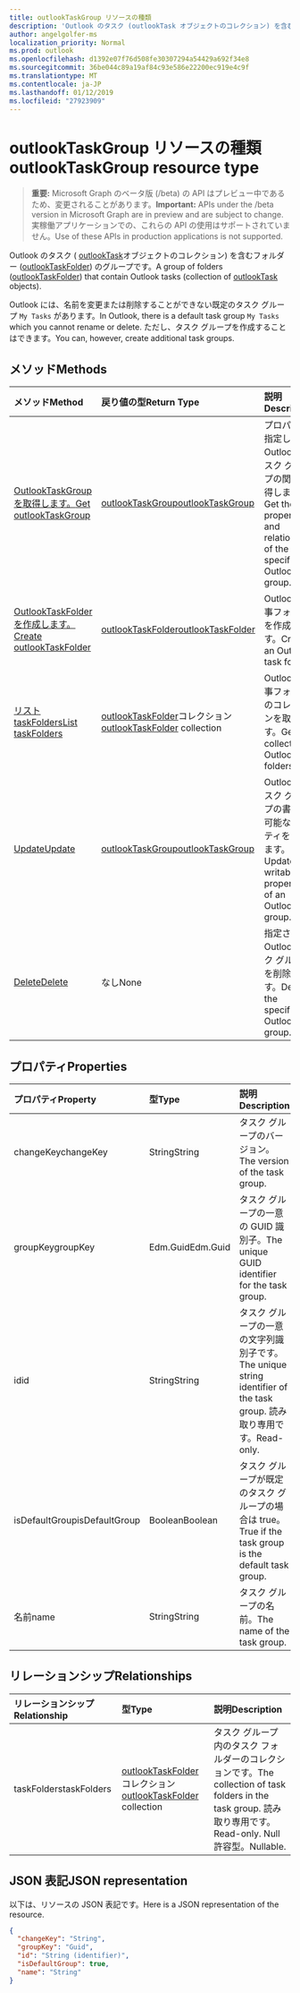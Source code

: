 ```yaml
---
title: outlookTaskGroup リソースの種類
description: 'Outlook のタスク (outlookTask オブジェクトのコレクション) を含むフォルダー (outlookTaskFolder) のグループです。 '
author: angelgolfer-ms
localization_priority: Normal
ms.prod: outlook
ms.openlocfilehash: d1392e07f76d508fe30307294a54429a692f34e8
ms.sourcegitcommit: 36be044c89a19af84c93e586e22200ec919e4c9f
ms.translationtype: MT
ms.contentlocale: ja-JP
ms.lasthandoff: 01/12/2019
ms.locfileid: "27923909"
---
```

# <a name="outlooktaskgroup-resource-type"></a><span data-ttu-id="916be-103">outlookTaskGroup リソースの種類</span><span class="sxs-lookup"><span data-stu-id="916be-103">outlookTaskGroup resource type</span></span>

> <span data-ttu-id="916be-104">**重要:** Microsoft Graph のベータ版 (/beta) の API はプレビュー中であるため、変更されることがあります。</span><span class="sxs-lookup"><span data-stu-id="916be-104">**Important:** APIs under the /beta version in Microsoft Graph are in preview and are subject to change.</span></span> <span data-ttu-id="916be-105">実稼働アプリケーションでの、これらの API の使用はサポートされていません。</span><span class="sxs-lookup"><span data-stu-id="916be-105">Use of these APIs in production applications is not supported.</span></span>

<span data-ttu-id="916be-106">Outlook のタスク ( [outlookTask](outlooktask.md)オブジェクトのコレクション) を含むフォルダー ([outlookTaskFolder](outlooktaskfolder.md)) のグループです。</span><span class="sxs-lookup"><span data-stu-id="916be-106">A group of folders ([outlookTaskFolder](outlooktaskfolder.md)) that contain Outlook tasks (collection of [outlookTask](outlooktask.md) objects).</span></span> 

<span data-ttu-id="916be-107">Outlook には、名前を変更または削除することができない既定のタスク グループ `My Tasks` があります。</span><span class="sxs-lookup"><span data-stu-id="916be-107">In Outlook, there is a default task group `My Tasks` which you cannot rename or delete.</span></span> <span data-ttu-id="916be-108">ただし、タスク グループを作成することはできます。</span><span class="sxs-lookup"><span data-stu-id="916be-108">You can, however, create additional task groups.</span></span> 


## <a name="methods"></a><span data-ttu-id="916be-109">メソッド</span><span class="sxs-lookup"><span data-stu-id="916be-109">Methods</span></span>

| <span data-ttu-id="916be-110">メソッド</span><span class="sxs-lookup"><span data-stu-id="916be-110">Method</span></span>           | <span data-ttu-id="916be-111">戻り値の型</span><span class="sxs-lookup"><span data-stu-id="916be-111">Return Type</span></span>    |<span data-ttu-id="916be-112">説明</span><span class="sxs-lookup"><span data-stu-id="916be-112">Description</span></span>|
|:---------------|:--------|:----------|
|[<span data-ttu-id="916be-113">OutlookTaskGroup を取得します。</span><span class="sxs-lookup"><span data-stu-id="916be-113">Get outlookTaskGroup</span></span>](../api/outlooktaskgroup-get.md) | [<span data-ttu-id="916be-114">outlookTaskGroup</span><span class="sxs-lookup"><span data-stu-id="916be-114">outlookTaskGroup</span></span>](outlooktaskgroup.md) |<span data-ttu-id="916be-115">プロパティと指定した Outlook のタスク グループの関係を取得します。</span><span class="sxs-lookup"><span data-stu-id="916be-115">Get the properties and relationships of the specified Outlook task group.</span></span>|
|[<span data-ttu-id="916be-116">OutlookTaskFolder を作成します。</span><span class="sxs-lookup"><span data-stu-id="916be-116">Create outlookTaskFolder</span></span>](../api/outlooktaskgroup-post-taskfolders.md) |[<span data-ttu-id="916be-117">outlookTaskFolder</span><span class="sxs-lookup"><span data-stu-id="916be-117">outlookTaskFolder</span></span>](outlooktaskfolder.md)| <span data-ttu-id="916be-118">Outlook の仕事フォルダーを作成します。</span><span class="sxs-lookup"><span data-stu-id="916be-118">Create an Outlook task folder.</span></span>|
|[<span data-ttu-id="916be-119">リスト taskFolders</span><span class="sxs-lookup"><span data-stu-id="916be-119">List taskFolders</span></span>](../api/outlooktaskgroup-list-taskfolders.md) |<span data-ttu-id="916be-120">[outlookTaskFolder](outlooktaskfolder.md)コレクション</span><span class="sxs-lookup"><span data-stu-id="916be-120">[outlookTaskFolder](outlooktaskfolder.md) collection</span></span>| <span data-ttu-id="916be-121">Outlook の仕事フォルダーのコレクションを取得します。</span><span class="sxs-lookup"><span data-stu-id="916be-121">Get a collection of Outlook task folders.</span></span>|
|[<span data-ttu-id="916be-122">Update</span><span class="sxs-lookup"><span data-stu-id="916be-122">Update</span></span>](../api/outlooktaskgroup-update.md) | [<span data-ttu-id="916be-123">outlookTaskGroup</span><span class="sxs-lookup"><span data-stu-id="916be-123">outlookTaskGroup</span></span>](outlooktaskgroup.md)  |<span data-ttu-id="916be-124">Outlook のタスク グループの書き込み可能なプロパティを更新します。</span><span class="sxs-lookup"><span data-stu-id="916be-124">Update the writable properties of an Outlook task group.</span></span> |
|[<span data-ttu-id="916be-125">Delete</span><span class="sxs-lookup"><span data-stu-id="916be-125">Delete</span></span>](../api/outlooktaskgroup-delete.md) | <span data-ttu-id="916be-126">なし</span><span class="sxs-lookup"><span data-stu-id="916be-126">None</span></span> |<span data-ttu-id="916be-127">指定された Outlook タスク グループを削除します。</span><span class="sxs-lookup"><span data-stu-id="916be-127">Delete the specified Outlook task group.</span></span> |

## <a name="properties"></a><span data-ttu-id="916be-128">プロパティ</span><span class="sxs-lookup"><span data-stu-id="916be-128">Properties</span></span>
| <span data-ttu-id="916be-129">プロパティ</span><span class="sxs-lookup"><span data-stu-id="916be-129">Property</span></span>     | <span data-ttu-id="916be-130">型</span><span class="sxs-lookup"><span data-stu-id="916be-130">Type</span></span>   |<span data-ttu-id="916be-131">説明</span><span class="sxs-lookup"><span data-stu-id="916be-131">Description</span></span>|
|:---------------|:--------|:----------|
|<span data-ttu-id="916be-132">changeKey</span><span class="sxs-lookup"><span data-stu-id="916be-132">changeKey</span></span>|<span data-ttu-id="916be-133">String</span><span class="sxs-lookup"><span data-stu-id="916be-133">String</span></span>|<span data-ttu-id="916be-134">タスク グループのバージョン。</span><span class="sxs-lookup"><span data-stu-id="916be-134">The version of the task group.</span></span>|
|<span data-ttu-id="916be-135">groupKey</span><span class="sxs-lookup"><span data-stu-id="916be-135">groupKey</span></span>|<span data-ttu-id="916be-136">Edm.Guid</span><span class="sxs-lookup"><span data-stu-id="916be-136">Edm.Guid</span></span>|<span data-ttu-id="916be-137">タスク グループの一意の GUID 識別子。</span><span class="sxs-lookup"><span data-stu-id="916be-137">The unique GUID identifier for the task group.</span></span>|
|<span data-ttu-id="916be-138">id</span><span class="sxs-lookup"><span data-stu-id="916be-138">id</span></span>|<span data-ttu-id="916be-139">String</span><span class="sxs-lookup"><span data-stu-id="916be-139">String</span></span>|<span data-ttu-id="916be-140">タスク グループの一意の文字列識別子です。</span><span class="sxs-lookup"><span data-stu-id="916be-140">The unique string identifier of the task group.</span></span> <span data-ttu-id="916be-141">読み取り専用です。</span><span class="sxs-lookup"><span data-stu-id="916be-141">Read-only.</span></span>|
|<span data-ttu-id="916be-142">isDefaultGroup</span><span class="sxs-lookup"><span data-stu-id="916be-142">isDefaultGroup</span></span>|<span data-ttu-id="916be-143">Boolean</span><span class="sxs-lookup"><span data-stu-id="916be-143">Boolean</span></span>|<span data-ttu-id="916be-144">タスク グループが既定のタスク グループの場合は true。</span><span class="sxs-lookup"><span data-stu-id="916be-144">True if the task group is the default task group.</span></span>|
|<span data-ttu-id="916be-145">名前</span><span class="sxs-lookup"><span data-stu-id="916be-145">name</span></span>|<span data-ttu-id="916be-146">String</span><span class="sxs-lookup"><span data-stu-id="916be-146">String</span></span>|<span data-ttu-id="916be-147">タスク グループの名前。</span><span class="sxs-lookup"><span data-stu-id="916be-147">The name of the task group.</span></span>|

## <a name="relationships"></a><span data-ttu-id="916be-148">リレーションシップ</span><span class="sxs-lookup"><span data-stu-id="916be-148">Relationships</span></span>
| <span data-ttu-id="916be-149">リレーションシップ</span><span class="sxs-lookup"><span data-stu-id="916be-149">Relationship</span></span> | <span data-ttu-id="916be-150">型</span><span class="sxs-lookup"><span data-stu-id="916be-150">Type</span></span>   |<span data-ttu-id="916be-151">説明</span><span class="sxs-lookup"><span data-stu-id="916be-151">Description</span></span>|
|:---------------|:--------|:----------|
|<span data-ttu-id="916be-152">taskFolders</span><span class="sxs-lookup"><span data-stu-id="916be-152">taskFolders</span></span>|<span data-ttu-id="916be-153">[outlookTaskFolder](outlooktaskfolder.md)コレクション</span><span class="sxs-lookup"><span data-stu-id="916be-153">[outlookTaskFolder](outlooktaskfolder.md) collection</span></span>| <span data-ttu-id="916be-154">タスク グループ内のタスク フォルダーのコレクションです。</span><span class="sxs-lookup"><span data-stu-id="916be-154">The collection of task folders in the task group.</span></span> <span data-ttu-id="916be-155">読み取り専用です。</span><span class="sxs-lookup"><span data-stu-id="916be-155">Read-only.</span></span> <span data-ttu-id="916be-156">Null 許容型。</span><span class="sxs-lookup"><span data-stu-id="916be-156">Nullable.</span></span>|

## <a name="json-representation"></a><span data-ttu-id="916be-157">JSON 表記</span><span class="sxs-lookup"><span data-stu-id="916be-157">JSON representation</span></span>
<span data-ttu-id="916be-158">以下は、リソースの JSON 表記です。</span><span class="sxs-lookup"><span data-stu-id="916be-158">Here is a JSON representation of the resource.</span></span>

<!-- {
  "blockType": "resource",
  "optionalProperties": [

  ],
  "@odata.type": "microsoft.graph.outlookTaskGroup"
}-->

```json
{
  "changeKey": "String",
  "groupKey": "Guid",
  "id": "String (identifier)",
  "isDefaultGroup": true,
  "name": "String"
}

```

<!-- uuid: 8fcb5dbc-d5aa-4681-8e31-b001d5168d79
2015-10-25 14:57:30 UTC -->
<!-- {
  "type": "#page.annotation",
  "description": "outlookTaskGroup resource",
  "keywords": "",
  "section": "documentation",
  "tocPath": ""
}-->
